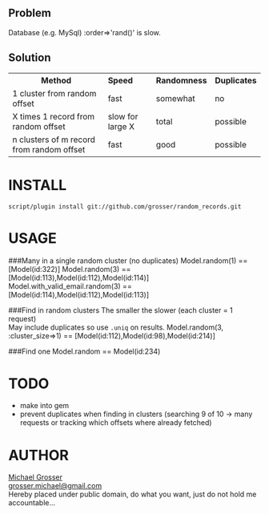 Problem
-------
Database (e.g. MySql) :order=>'rand()' is slow.  

Solution
--------
<table cellpadding=4>
<tr><th>Method</th><th align="left">Speed</th><th>Randomness</th><th>Duplicates</th></tr>
<tr><td>1 cluster from random offset</td><td>fast</td><td>somewhat</td><td>no</td></tr>
<tr><td>X times 1 record from random offset</td><td>slow for large X</td><td>total</td><td>possible</td></tr>
<tr><td>n clusters of m record from random offset</td><td>fast</td><td>good</td><td>possible</td></tr>
</table>

INSTALL
=======
`script/plugin install git://github.com/grosser/random_records.git`

USAGE
=====

###Many in a single random cluster (no duplicates)
    Model.random(1) == [Model(id:322)]
    Model.random(3) == [Model(id:113),Model(id:112),Model(id:114)]
    Model.with_valid_email.random(3) == [Model(id:114),Model(id:112),Model(id:113)]

###Find in random clusters
The smaller the slower (each cluster = 1 request)  
May include duplicates so use `.uniq` on results.
    Model.random(3, :cluster_size=>1) == [Model(id:112),Model(id:98),Model(id:214)]

###Find one
    Model.random == Model(id:234)

TODO
====
 - make into gem
 - prevent duplicates when finding in clusters (searching 9 of 10 -> many requests or tracking which offsets where already fetched)
 
AUTHOR
======
[Michael Grosser](http://pragmatig.wordpress.com)  
grosser.michael@gmail.com  
Hereby placed under public domain, do what you want, just do not hold me accountable...  